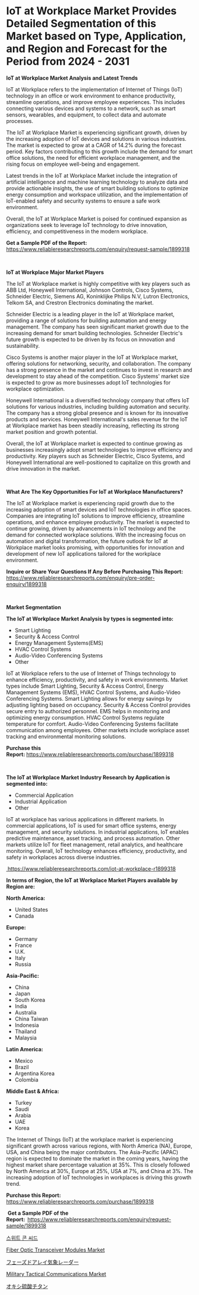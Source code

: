 <p><h1>IoT at Workplace Market Provides Detailed Segmentation of this Market based on Type, Application, and Region and Forecast for the Period from 2024 - 2031</h1></p><p><strong>IoT at Workplace Market Analysis and Latest Trends</strong></p>
<p><p>IoT at Workplace refers to the implementation of Internet of Things (IoT) technology in an office or work environment to enhance productivity, streamline operations, and improve employee experiences. This includes connecting various devices and systems to a network, such as smart sensors, wearables, and equipment, to collect data and automate processes.</p><p>The IoT at Workplace Market is experiencing significant growth, driven by the increasing adoption of IoT devices and solutions in various industries. The market is expected to grow at a CAGR of 14.2% during the forecast period. Key factors contributing to this growth include the demand for smart office solutions, the need for efficient workplace management, and the rising focus on employee well-being and engagement.</p><p>Latest trends in the IoT at Workplace Market include the integration of artificial intelligence and machine learning technology to analyze data and provide actionable insights, the use of smart building solutions to optimize energy consumption and workspace utilization, and the implementation of IoT-enabled safety and security systems to ensure a safe work environment.</p><p>Overall, the IoT at Workplace Market is poised for continued expansion as organizations seek to leverage IoT technology to drive innovation, efficiency, and competitiveness in the modern workplace.</p></p>
<p><strong>Get a Sample PDF of the Report:&nbsp;</strong> <a href="https://www.reliableresearchreports.com/enquiry/request-sample/1899318">https://www.reliableresearchreports.com/enquiry/request-sample/1899318</a></p>
<p>&nbsp;</p>
<p><strong>IoT at Workplace Major Market Players</strong></p>
<p><p>The IoT at Workplace market is highly competitive with key players such as ABB Ltd, Honeywell International, Johnson Controls, Cisco Systems, Schneider Electric, Siemens AG, Koninklijke Philips N.V, Lutron Electronics, Telkom SA, and Crestron Electronics dominating the market.</p><p>Schneider Electric is a leading player in the IoT at Workplace market, providing a range of solutions for building automation and energy management. The company has seen significant market growth due to the increasing demand for smart building technologies. Schneider Electric's future growth is expected to be driven by its focus on innovation and sustainability.</p><p>Cisco Systems is another major player in the IoT at Workplace market, offering solutions for networking, security, and collaboration. The company has a strong presence in the market and continues to invest in research and development to stay ahead of the competition. Cisco Systems' market size is expected to grow as more businesses adopt IoT technologies for workplace optimization.</p><p>Honeywell International is a diversified technology company that offers IoT solutions for various industries, including building automation and security. The company has a strong global presence and is known for its innovative products and services. Honeywell International's sales revenue for the IoT at Workplace market has been steadily increasing, reflecting its strong market position and growth potential.</p><p>Overall, the IoT at Workplace market is expected to continue growing as businesses increasingly adopt smart technologies to improve efficiency and productivity. Key players such as Schneider Electric, Cisco Systems, and Honeywell International are well-positioned to capitalize on this growth and drive innovation in the market.</p></p>
<p>&nbsp;</p>
<p><strong>What Are The Key Opportunities For IoT at Workplace Manufacturers?</strong></p>
<p><p>The IoT at Workplace market is experiencing rapid growth due to the increasing adoption of smart devices and IoT technologies in office spaces. Companies are integrating IoT solutions to improve efficiency, streamline operations, and enhance employee productivity. The market is expected to continue growing, driven by advancements in IoT technology and the demand for connected workplace solutions. With the increasing focus on automation and digital transformation, the future outlook for IoT at Workplace market looks promising, with opportunities for innovation and development of new IoT applications tailored for the workplace environment.</p></p>
<p><strong>Inquire or Share Your Questions If Any Before Purchasing This Report:</strong> <a href="https://www.reliableresearchreports.com/enquiry/pre-order-enquiry/1899318">https://www.reliableresearchreports.com/enquiry/pre-order-enquiry/1899318</a></p>
<p>&nbsp;</p>
<p><strong>Market Segmentation</strong></p>
<p><strong>The IoT at Workplace Market Analysis by types is segmented into:</strong></p>
<p><ul><li>Smart Lighting</li><li>Security & Access Control</li><li>Energy Management Systems(EMS)</li><li>HVAC Control Systems</li><li>Audio-Video Conferencing Systems</li><li>Other</li></ul></p>
<p><p>IoT at Workplace refers to the use of Internet of Things technology to enhance efficiency, productivity, and safety in work environments. Market types include Smart Lighting, Security & Access Control, Energy Management Systems (EMS), HVAC Control Systems, and Audio-Video Conferencing Systems. Smart Lighting allows for energy savings by adjusting lighting based on occupancy. Security & Access Control provides secure entry to authorized personnel. EMS helps in monitoring and optimizing energy consumption. HVAC Control Systems regulate temperature for comfort. Audio-Video Conferencing Systems facilitate communication among employees. Other markets include workplace asset tracking and environmental monitoring solutions.</p></p>
<p><strong>Purchase this Report:&nbsp;</strong><a href="https://www.reliableresearchreports.com/purchase/1899318">https://www.reliableresearchreports.com/purchase/1899318</a></p>
<p>&nbsp;</p>
<p><strong>The IoT at Workplace Market Industry Research by Application is segmented into:</strong></p>
<p><ul><li>Commercial Application</li><li>Industrial Application</li><li>Other</li></ul></p>
<p><p>IoT at workplace has various applications in different markets. In commercial applications, IoT is used for smart office systems, energy management, and security solutions. In industrial applications, IoT enables predictive maintenance, asset tracking, and process automation. Other markets utilize IoT for fleet management, retail analytics, and healthcare monitoring. Overall, IoT technology enhances efficiency, productivity, and safety in workplaces across diverse industries.</p></p>
<p><a href="https://www.reliableresearchreports.com/iot-at-workplace-r1899318">&nbsp;https://www.reliableresearchreports.com/iot-at-workplace-r1899318</a></p>
<p><strong>In terms of Region, the IoT at Workplace Market Players available by Region are:</strong></p>
<p>
    <p> <strong> North America: </strong>
        <ul>
            <li>United States</li>
            <li>Canada</li>
        </ul>
        </p> 
    <p> <strong> Europe: </strong>
        <ul>
            <li>Germany</li>
            <li>France</li>
            <li>U.K.</li>
            <li>Italy</li>
            <li>Russia</li>
        </ul>
        </p> 
    <p> <strong> Asia-Pacific: </strong>
        <ul>
            <li>China</li>
            <li>Japan</li>
            <li>South Korea</li>
            <li>India</li>
            <li>Australia</li>
            <li>China Taiwan</li>
            <li>Indonesia</li>
            <li>Thailand</li>
            <li>Malaysia</li>
        </ul>
        </p> 
    <p> <strong> Latin America: </strong>
        <ul>
            <li>Mexico</li>
            <li>Brazil</li>
            <li>Argentina Korea</li>
            <li>Colombia</li>
        </ul>
        </p> 
    <p> <strong> Middle East & Africa: </strong>
        <ul>
            <li>Turkey</li>
            <li>Saudi</li>
            <li>Arabia</li>
            <li>UAE</li>
            <li>Korea</li>
        </ul>
    </p>
    </p>
<p><p>The Internet of Things (IoT) at the workplace market is experiencing significant growth across various regions, with North America (NA), Europe, USA, and China being the major contributors. The Asia-Pacific (APAC) region is expected to dominate the market in the coming years, having the highest market share percentage valuation at 35%. This is closely followed by North America at 30%, Europe at 25%, USA at 7%, and China at 3%. The increasing adoption of IoT technologies in workplaces is driving this growth trend.</p></p>
<p><strong>Purchase this Report: </strong><a href="https://www.reliableresearchreports.com/purchase/1899318">https://www.reliableresearchreports.com/purchase/1899318</a></p>
<p>&nbsp;<strong>Get a Sample PDF of the Report:&nbsp;&nbsp;</strong><a href="https://www.reliableresearchreports.com/enquiry/request-sample/1899318">https://www.reliableresearchreports.com/enquiry/request-sample/1899318</a></p>
<p><strong></strong></p>
<p><p><a href="https://github.com/JonHarrtis67676y/Market-Research-Report-List-1/blob/main/730176618660.md">스위트 콘 씨드</a></p><p><a href="https://github.com/bobicer/Market-Research-Report-List-2/blob/main/fiber-optic-transceiver-modules-market.md">Fiber Optic Transceiver Modules Market</a></p><p><a href="https://medium.com/@abdielkilback/%E3%83%95%E3%82%A7%E3%83%BC%E3%82%BA%E3%83%89%E3%82%A2%E3%83%AC%E3%82%A4%E6%B0%97%E8%B1%A1%E3%83%AC%E3%83%BC%E3%83%80%E3%83%BC%E5%B8%82%E5%A0%B4%E5%B1%95%E6%9C%9B-%E6%A5%AD%E7%95%8C%E6%A6%82%E8%A6%81%E3%81%A8%E4%BA%88%E6%B8%AC-2024%E5%B9%B4%E3%81%8B%E3%82%892031%E5%B9%B4%E3%81%BE%E3%81%A7-d8fc1934a735">フェーズドアレイ気象レーダー</a></p><p><a href="https://github.com/timeliteaut/Market-Research-Report-List-2/blob/main/military-tactical-communications-market.md">Military Tactical Communications Market</a></p><p><a href="https://medium.com/@alyle7648/%E3%83%81%E3%82%BF%E3%83%B3%E3%82%AA%E3%82%AD%E3%82%B7%E7%A1%AB%E5%AE%89%E5%B8%82%E5%A0%B4-%E5%B8%82%E5%A0%B4%E3%82%B7%E3%82%A7%E3%82%A2-%E5%B8%82%E5%A0%B4%E3%83%88%E3%83%AC%E3%83%B3%E3%83%89-%E3%81%8A%E3%82%88%E3%81%B3%E5%B0%86%E6%9D%A5%E3%81%AE%E6%88%90%E9%95%B7%E3%82%92%E6%8E%A2%E3%82%8B-16af4799b5b4">オキシ硫酸チタン</a></p></p>